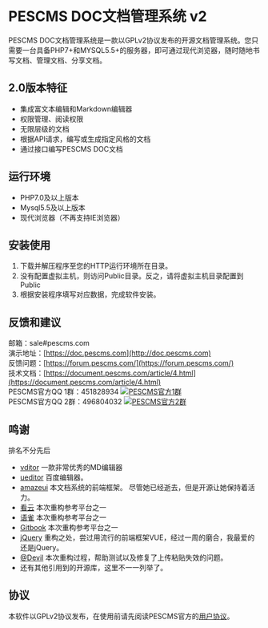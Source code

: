 # PESCMS DOC文档管理系统 v2
PESCMS DOC文档管理系统是一款以GPLv2协议发布的开源文档管理系统。您只需要一台具备PHP7+和MYSQL5.5+的服务器，即可通过现代浏览器，随时随地书写文档、管理文档、分享文档。  
## 2.0版本特征  

* 集成富文本编辑和Markdown编辑器
* 权限管理、阅读权限
* 无限层级的文档  
* 根据API请求，编写或生成指定风格的文档  
* 通过接口编写PESCMS DOC文档  
  
## 运行环境  
* PHP7.0及以上版本  
* Mysql5.5及以上版本  
* 现代浏览器（不再支持IE浏览器）  

## 安装使用
1. 下载并解压程序至您的HTTP运行环境所在目录。
2. 没有配置虚拟主机，则访问Public目录。反之，请将虚拟主机目录配置到Public
3. 根据安装程序填写对应数据，完成软件安装。

## 反馈和建议
邮箱：sale#pescms.com  
演示地址：[https://doc.pescms.com](http://doc.pescms.com)  
反馈问题：[https://forum.pescms.com/](https://forum.pescms.com/)  
技术文档：[https://document.pescms.com/article/4.html](https://document.pescms.com/article/4.html)  
PESCMS官方QQ 1群：451828934 <a target="_blank" href="http://shang.qq.com/wpa/qunwpa?idkey=70b9d382c5751b7b64117191a71d083fbab885f1fb7c009f0dc427851300be3a"><img border="0" src="http://pub.idqqimg.com/wpa/images/group.png" alt="PESCMS官方1群" title="PESCMS官方1群"></a>  
PESCMS官方QQ 2群：496804032 <a target="_blank" href="https://jq.qq.com/?_wv=1027&k=5HqmNLN"><img border="0" src="http://pub.idqqimg.com/wpa/images/group.png" alt="PESCMS官方2群" title="PESCMS官方2群"></a>  

## 鸣谢
排名不分先后  
* [vditor](https://b3log.org/vditor/) 一款非常优秀的MD编辑器  
* [ueditor](https://fex.baidu.com/ueditor/) 百度编辑器。  
* [amazeui](https://github.com/amazeui/amazeui) 本文档系统的前端框架。 尽管她已经逝去，但是开源让她保持着活力。  
* [看云](https://www.kancloud.cn/) 本次重构参考平台之一  
* [语雀](https://www.yuque.com/) 本次重构参考平台之一  
* [Gitbook](https://www.gitbook.com/) 本次重构参考平台之一  
* [jQuery](https://jquery.com/) 重构之处，尝过用流行的前端框架VUE，经过一周的磨合，我最爱的还是jQuery。  
* [@Devil](https://gitee.com/zongzhige/) 本次重构过程，帮助测试以及修复了上传粘贴失效的问题。
* 还有其他引用到的开源库，这里不一一列举了。
## 协议
本软件以GPLv2协议发布，在使用前请先阅读PESCMS官方的[用户协议](https://www.pescms.com/article/view/-1.html)。  
